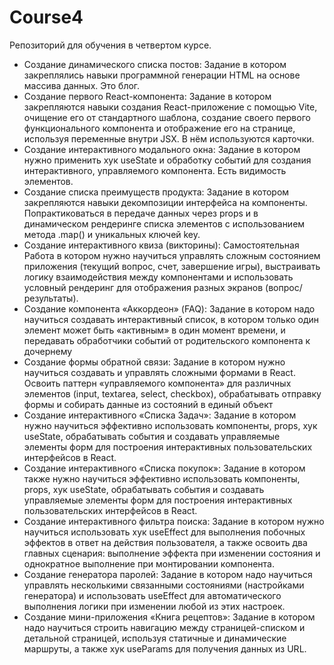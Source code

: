 # Course4
Репозиторий для обучения в четвертом курсе.
- Создание динамического списка постов: Задание в котором закреплялись навыки программной генерации HTML на основе массива данных. Это блог.
- Создание первого React-компонента: Задание в котором закрепляются навыки создания React-приложение с помощью Vite, очищение его от стандартного шаблона, создание своего первого функционального компонента и отображение его на странице, используя переменные внутри JSX. В нём используются карточки.
- Создание интерактивного модального окна: Задание в котором нужно применить хук useState и обработку событий для создания интерактивного, управляемого компонента. Есть видимость элементов.
- Создание списка преимуществ продукта: Задание в котором закрепляются навыки декомпозиции интерфейса на компоненты. Попрактиковаться в передаче данных через props и в динамическом рендеринге списка элементов с использованием метода .map() и уникальных ключей key.
- Создание интерактивного квиза (викторины): Самостоятельная Работа в котором нужно научиться управлять сложным состоянием приложения (текущий вопрос, счет, завершение игры), выстраивать логику взаимодействия между компонентами и использовать условный рендеринг для отображения разных экранов (вопрос/результаты).
- Создание компонента «Аккордеон» (FAQ): Задание в котором надо научиться создавать интерактивный список, в котором только один элемент может быть «активным» в один момент времени, и передавать обработчики событий от родительского компонента к дочернему
- Создание формы обратной связи: Задание в котором нужно научиться создавать и управлять сложными формами в React. Освоить паттерн «управляемого компонента» для различных элементов (input, textarea, select, checkbox), обрабатывать отправку формы и собирать данные из состояний в единый объект
- Создание интерактивного «Списка Задач»: Задание в котором нужно научиться эффективно использовать компоненты, props, хук useState, обрабатывать события и создавать управляемые элементы форм для построения интерактивных пользовательских интерфейсов в React.
- Создание интерактивного «Списка покупок»: Задание в котором также нужно научиться эффективно использовать компоненты, props, хук useState, обрабатывать события и создавать управляемые элементы форм для построения интерактивных пользовательских интерфейсов в React.
- Создание интерактивного фильтра поиска: Задание в котором нужно научиться использовать хук useEffect для выполнения побочных эффектов в ответ на действия пользователя, а также освоить два главных сценария: выполнение эффекта при изменении состояния и однократное выполнение при монтировании компонента.
- Создание генератора паролей: Задание в котором надо научиться управлять несколькими связанными состояниями (настройками генератора) и использовать useEffect для автоматического выполнения логики при изменении любой из этих настроек.
- Создание мини-приложения «Книга рецептов»: Задание в котором надо научиться строить навигацию между страницей-списком и детальной страницей, используя статичные и динамические маршруты, а также хук useParams для получения данных из URL.

